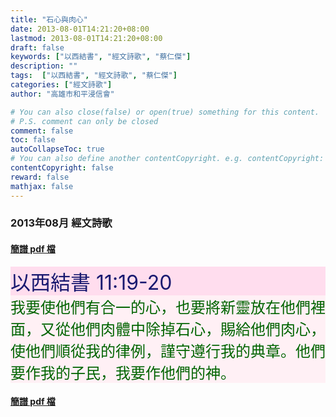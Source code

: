 ```yaml
---
title: "石心與肉心"
date: 2013-08-01T14:21:20+08:00
lastmod: 2013-08-01T14:21:20+08:00
draft: false
keywords: ["以西結書", "經文詩歌", "蔡仁傑"]
description: ""
tags:  ["以西結書", "經文詩歌", "蔡仁傑"]
categories: ["經文詩歌"]
author: "高雄市和平浸信會"

# You can also close(false) or open(true) something for this content.
# P.S. comment can only be closed
comment: false
toc: false
autoCollapseToc: true
# You can also define another contentCopyright. e.g. contentCopyright: "This is another copyright."
contentCopyright: false
reward: false
mathjax: false
---
```


### 2013年08月 經文詩歌

#### [簡譜 pdf 檔](/pdf-h/h201308.pdf "石心與肉心")

<div style="background-color:#FFDDEE"><font size="6", color="#191970">
以西結書 11:19-20
</font>
</div>

<div style="background-color:#FFF0F5"><font size="5", color="#006400">
我要使他們有合一的心，也要將新靈放在他們裡面，又從他們肉體中除掉石心，賜給他們肉心，使他們順從我的律例，謹守遵行我的典章。他們要作我的子民，我要作他們的神。
</font>
</div>

#### [簡譜 pdf 檔](/pdf-h/h201308.pdf "石心與肉心")